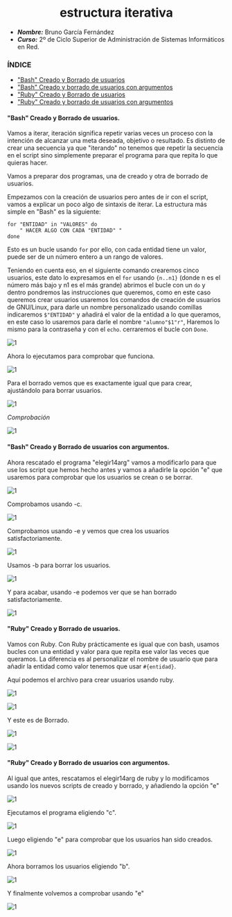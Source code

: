 <center>

# estructura iterativa

</center>


- ***Nombre:*** Bruno García Fernández
- ***Curso:*** 2º de Ciclo Superior de Administración de Sistemas Informáticos en Red.

### ÍNDICE
+ ["Bash" Creado y Borrado de usuarios ](#id1)
+ ["Bash" Creado y borrado de usuarios con argumentos ](#id2)
+ ["Ruby" Creado y Borrado de usuarios ](#id3)
+ ["Ruby" Creado y borrado de usuarios con argumentos ](#id4)


#### "Bash" Creado y Borrado de usuarios. <a name="id1"></a>

Vamos a iterar, iteración significa repetir varias veces un proceso con la intención de alcanzar una meta deseada, objetivo o resultado. Es distinto de crear una secuencia ya que "iterando" no tenemos que repetir la secuencia en el script sino simplemente preparar el programa para que repita lo que quieras hacer.

Vamos a preparar dos programas, una de creado y otra de borrado de usuarios.

Empezamos con la creación de usuarios pero antes de ir con el script, vamos a explicar un poco algo de sintaxis de iterar. La estructura más simple en "Bash" es la siguiente:
~~~
for "ENTIDAD" in "VALORES" do
    " HACER ALGO CON CADA "ENTIDAD" "
done
~~~

Esto es un bucle usando `for` por ello, con cada entidad tiene un valor, puede ser de un número entero a un rango de valores.

Teniendo en cuenta eso, en el siguiente comando crearemos cinco usuarios, este dato lo expresamos en el `for` usando `{n..n1}` (donde n es el número más bajo y n1 es el más grande) abrimos el bucle con un `do` y dentro pondremos las instrucciones que queremos, como en este caso queremos crear usuarios usaremos los comandos de creación de usuarios de GNU/Linux, para darle un nombre personalizado usando comillas indicaremos `$"ENTIDAD"` y añadirá el valor de la entidad a lo que queramos, en este caso lo usaremos para darle el nombre `"alumno"$1"r"`, Haremos lo mismo para la contraseña y con el `echo`.
cerraremos el bucle con `Done`.

![1](./img/1.png)

Ahora lo ejecutamos para comprobar que funciona.

![1](./img/2.png)

Para el borrado vemos que es exactamente igual que para crear, ajustándolo para borrar usuarios.

![1](./img/3.png)

*Comprobación*

![1](./img/4.png)

#### "Bash" Creado y Borrado de usuarios con argumentos. <a name="id2"></a>

Ahora rescatado el programa "elegir14arg" vamos a modificarlo para que use los script que hemos hecho antes y vamos a añadirle la opción "e" que usaremos para comprobar que los usuarios se crean o se borrar.


![1](./img/5.png)

Comprobamos usando -c.

![1](./img/6.png)

Comprobamos usando -e y vemos que crea los usuarios satisfactoriamente.

![1](./img/7.png)

Usamos -b para borrar los usuarios.

![1](./img/8.png)

Y para acabar, usando -e podemos ver que se han borrado satisfactoriamente.

![1](./img/9.png)

#### "Ruby" Creado y Borrado de usuarios. <a name="id3"></a>

Vamos con Ruby. Con Ruby prácticamente es igual que con bash, usamos bucles con una entidad y valor para que repita ese valor las veces que queramos. La diferencia es al personalizar el nombre de usuario que para añadir la entidad como valor tenemos que usar `#{entidad}`.


Aquí podemos el archivo para crear usuarios usando ruby.


![1](./img/10.png)

![1](./img/11.png)

Y este es de Borrado.

![1](./img/12.png)

![1](./img/13.png)

#### "Ruby" Creado y Borrado de usuarios con argumentos. <a name="id4"></a>

Al igual que antes, rescatamos el elegir14arg de ruby y lo modificamos usando los nuevos scripts de creado y borrado, y añadiendo la opción "e"

![1](./img/14.png)

Ejecutamos el programa eligiendo "c".

![1](./img/15.png)

Luego eligiendo "e" para comprobar que los usuarios han sido creados.

![1](./img/16.png)

Ahora borramos los usuarios eligiendo "b".

![1](./img/17.png)

Y finalmente volvemos a comprobar usando "e"

![1](./img/18.png)
